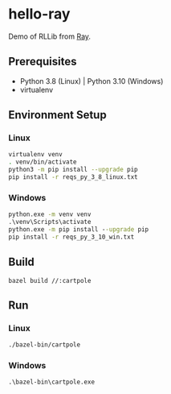# hello-ray

Demo of RLLib from [Ray](https://github.com/ray-project/ray).

## Prerequisites

- Python 3.8 (Linux) | Python 3.10 (Windows)
- virtualenv

## Environment Setup

### Linux

```sh
virtualenv venv
. venv/bin/activate
python3 -m pip install --upgrade pip
pip install -r reqs_py_3_8_linux.txt
```

### Windows

```bat
python.exe -m venv venv
.\venv\Scripts\activate
python.exe -m pip install --upgrade pip
pip install -r reqs_py_3_10_win.txt
```

## Build

```
bazel build //:cartpole
```

## Run

### Linux

```sh
./bazel-bin/cartpole
```

### Windows

```bat
.\bazel-bin\cartpole.exe
```